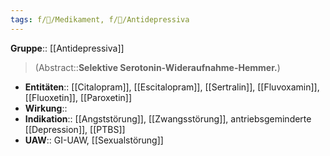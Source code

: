 ```yaml
---
tags: f/💊/Medikament, f/💭/Antidepressiva
---
```

**Gruppe**:: [[Antidepressiva]]
> (Abstract::**Selektive Serotonin-Wideraufnahme-Hemmer.**) 
- **Entitäten**:: [[Citalopram]], [[Escitalopram]], [[Sertralin]], [[Fluvoxamin]], [[Fluoxetin]], [[Paroxetin]]
- **Wirkung**:: 
- **Indikation**:: [[Angststörung]], [[Zwangsstörung]], antriebsgeminderte [[Depression]], [[PTBS]]
- **UAW**:: GI-UAW, [[Sexualstörung]]